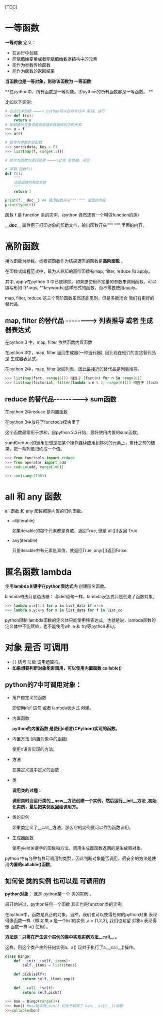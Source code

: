 [TOC]



# 一等函数



**一等对象** 定义：

* 在运行中创建
* 能赋值给变量或者能赋值给数据结构中的元素
* 能作为参数传给函数
* 能作为函数的返回结果

**当函数也是一等对象，则称该函数为 一等函数**

**在python中，所有函数是一等对象。即python的所有函数都是一等函数。 **

比如以下实例:

```python
# 在运行中创建 ————> python可以在命令行中 编辑，运行
>>> def f(x):
    return x
# 能赋值给变量或者能赋值给数据结构中的元素
>>> a = f
>>> a(5)

# 能作为参数传给函数
>>> sortd(data, key = f)
>>> list(map(f, range(11)))

# 能作为函数的返回结果 ————>比如 装饰器，闭包
```



```python
# 声明 函数f()
def f():
    """
    这是函数的帮助文档
    """
    return 1

print(f.__doc__) ## 输出函数开头""" """ 里面的内容
print(type(f))
```



函数 f 是 function 类的实例。(python 竟然还有一个叫做function的类)



**\_\_doc\_\_** 属性用于打印对象的帮助文档，输出函数开头""" """ 里面的内容。



#  高阶函数

接收函数为参数，或者把函数作为结果返回的函数是**高阶函数** 。

在函数式编程范式中，最为人熟知的高阶函数有map, filter, reduce 和 apply。

其中, apply在python 3 中已被移除。如果想使用不定量的参数来调用函数，可以编写形如 f(*args, **keywords)这样形式的函数，而不需要使用apply。

map, filter, reduce 这三个高阶函数虽然还能见到，但是多数场合 我们有更好的替代品。



##  map, filter 的替代品 --------> 列表推导 或者 生成器表达式

在python 3 中，map, filter 依然函数内置函数

在python 3中，map, filter 返回生成器(一种迭代器), 因此现在他们的直接替代品是 生成器表达式。

在python 2中，map, filter 返回列表，因此最接近的替代品是列表推导。

```python
>>> list(map(fact, range(6))) 相当于 [fact(n) for n in range(6)]
>>> list(map(factorial, filter(lambda n:n % 2, range(6)))) 相当于 [factorial(n) for n in range(6) if n % 2]
```



##  reduce 的替代品---------> sum函数

在python 2中reduce 是内置函数

在python 3中放在了functools模块里了

这个函数最常用于求和，自python 2.3开始，最好使用内置的sum函数。

sum和reduce的通用思想是把某个操作连续应用到序列的元素上，累计之前的结果，把一系列值归约成一个值。

```python
>>> from functools import reduce
>>> from operator import add
>>> reduce(add, range(100))

>>> sum(range(100))
```



#  all 和 any 函数

all 函数 和 any 函数都是内置的归约函数。

* all(iterable)

  如果iterable的每个元素都是真值，返回True, 但是 all([])返回 True

* any(iterable)

  只要iterable中有元素是真值，就返回True, any([])返回False.

  

#  匿名函数 lambda

使用**lambda关键字**在**python表达式内** 创建匿名函数。

lambda句法只是语法糖：  与def语句一样，lambda表达式只是创建了函数对象。

```python
>>> lambda x:x[1:] for x in list_data if x!=a
>>> lambda x,y:x+y for x in list_data for f in list_cc
```

python限制 lambda函数的定义体只能使用纯表达式。也就是说，lambda函数的定义体中不能赋值，也不能使用while 和 try等python语句。



#  对象 是否 可调用

* ( )  括号 叫做 调用运算符。
* **如果想要判断对象能否调用，可以使用内置函数 callable()**



## python的7中可调用对象：

* 用户自定义的函数

  即使用def 语句 或者 lambda表达式 创建。

  

* 内置函数

  **python的内置函数 是使用c语言(CPython)实现的函数。**

  

* 内置方法 (内置对象中的函数)

  使用c语言实现的方法。

  

* 方法

  在类定义提中定义的函数

  

* 类

  **调用类的过程：**

  **调用类时会运行类的\_\_new\_\_方法创建一个实例，然后运行\_\_init\_\_方法 ,初始化实例，最后把实例返回给调用方。**

  

* 类的实例

  如果类定义了\_\_call\_\_方法，那么它的实例就可以作为函数调用。

  

* 生成器函数

  使用yield关键字的函数和方法。调用生成器函数返回的是生成器对象。



python 中有各种各样可调用的类型，因此判断对象能否调用，最安全的方法是使用**内置的callable()函数**。



##  如何使 类的实例 也可以是 可调用的

**python对象**：  就是  python某一个 类的实例 。

最开始讲过，python任何一个函数 其实也是function类的实例。

在python中，函数是真正的对象。当然，我们也可以使得任何的python对象 表现得像函数一样（即 如果 a 是一个list的实例 ,a = [1,2,3], 我们也希望 对象a 表现得像 函数一样 a() 使用）。

**方法是：只需在产生这个实例的类中实现实例方法\_\_call\_\_ 。**

这样，用这个类产生的任何实例a，a() 现对于执行了a.\_\_call\_\_()操作。

```python
class Bingo:
    def __init__(self, items):
        self._items = list(items)
    
    def pick(self):
        return self._items.pop()
    
    def __call__(self):
        return self.pick()
    
>>> bon = Bingo(range(3))
>>> bon() #bon是实例,bon() 相当于调用了 bon.__call__()函数
>>>callable(bon)
        
```



